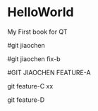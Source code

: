 # HelloWorld
My First book for QT

#git jiaochen



#git jiaochen  fix-b

#GIT JIAOCHEN  FEATURE-A

git feature-C xx

git feature-D
